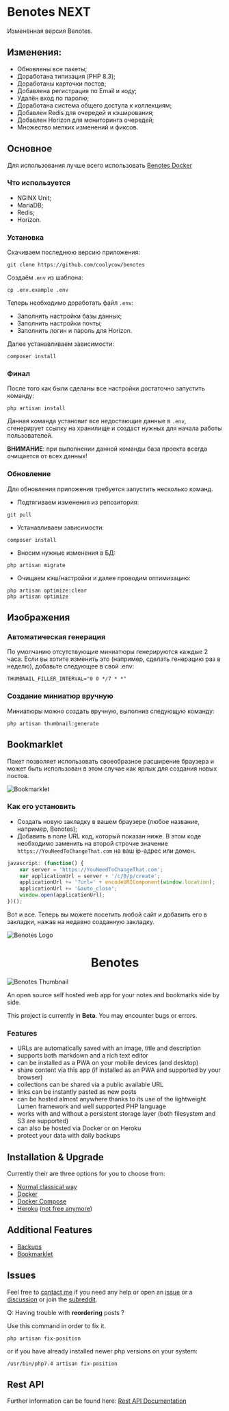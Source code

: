 # Benotes NEXT
Изменённая версия Benotes.

## Изменения:
- Обновлены все пакеты;
- Доработана типизация (PHP 8.3);
- Доработаны карточки постов;
- Добавлена регистрация по Email и коду;
- Удалён вход по паролю;
- Доработана система общего доступа к коллекциям;
- Добавлен Redis для очередей и кэширования;
- Добавлен Horizon для мониторинга очередей;
- Множество мелких изменений и фиксов.

## Основное
Для использования лучше всего использовать [Benotes Docker](https://github.com/coolycow/benotes-docker)

### Что используется
- NGINX Unit;
- MariaDB;
- Redis;
- Horizon.

### Установка
Скачиваем последнюю версию приложения:
```shell
git clone https://github.com/coolycow/benotes
```

Создаём .`env` из шаблона:
```shell
cp .env.example .env
```

Теперь необходимо доработать файл `.env`:
- Заполнить настройки базы данных;
- Заполнить настройки почты;
- Заполнить логин и пароль для Horizon.

Далее устанавливаем зависимости:
```shell
composer install
```

### Финал
После того как были сделаны все настройки достаточно запустить команду:
```shell
php artisan install
```
Данная команда установит все недостающие данные в `.env`, сгенерирует ссылку на хранилище и создаст нужных для начала работы пользователей.

**ВНИМАНИЕ**: при выполнении данной команды база проекта всегда очищается от всех данных!

### Обновление
Для обновления приложения требуется запустить несколько команд.

* Подтягиваем изменения из репозитория:
```shell
git pull
```

* Устанавливаем зависимости:
```shell
composer install
```

* Вносим нужные изменения в БД: 
```shell
php artisan migrate
```

* Очищаем кэш/настройки и далее проводим оптимизацию:
```shell
php artisan optimize:clear
php artisan optimize
```

## Изображения
### Автоматическая генерация
По умолчанию отсутствующие миниатюры генерируются каждые 2 часа.
Если вы хотите изменить это (например, сделать генерацию раз в неделю), добавьте следующее в свой .env:
```dotenv
THUMBNAIL_FILLER_INTERVAL="0 0 */7 * *"
```

### Создание миниатюр вручную
Миниатюры можно создать вручную, выполнив следующую команду:
```shell
php artisan thumbnail:generate
```

## Bookmarklet
Пакет позволяет использовать своеобразное расширение браузера и может быть использован в этом случае как ярлык для создания новых постов.

![Bookmarklet](https://raw.githubusercontent.com/coolycow/benotes/master/public/bookmarklet.gif)

### Как его установить
* Создать новую закладку в вашем браузере (любое название, например, Benotes);
* Добавить в поле URL код, который показан ниже. В этом коде необходимо заменить на второй строчке значение `https://YouNeedToChangeThat.com` на ваш ip-адрес или домен.

```javascript
javascript: (function() {
	var server = 'https://YouNeedToChangeThat.com';
	var applicationUrl = server + '/c/0/p/create';
	applicationUrl += '?url=' + encodeURIComponent(window.location);
	applicationUrl += '&auto_close';
	window.open(applicationUrl);
})();
```
Вот и все. Теперь вы можете посетить любой сайт и добавить его в закладки, нажав на недавно созданную закладку.

![Benotes Logo](https://raw.githubusercontent.com/coolycow/benotes/master/public/apple-touch-icon.png)

<h1 align="center">Benotes</h1>

![Benotes Thumbnail](https://user-images.githubusercontent.com/33751346/177018302-61f0e613-c7ff-40ff-b260-771f78489233.jpg)

An open source self hosted web app for your notes and bookmarks side by side.

This project is currently in **Beta**. You may encounter bugs or errors.

### Features

-   URLs are automatically saved with an image, title and description
-   supports both markdown and a rich text editor
-   can be installed as a PWA on your mobile devices (and desktop)
-   share content via this app (if installed as an PWA and supported by your browser)
-   collections can be shared via a public available URL
-   links can be instantly pasted as new posts
-   can be hosted almost anywhere thanks to its use of the lightweight Lumen framework and well supported PHP language
-   works with and without a persistent storage layer (both filesystem and S3 are supported)
-   can also be hosted via Docker or on Heroku
-   protect your data with daily backups

## Installation & Upgrade

Currently their are three options for you to choose from:

-   [Normal classical way](https://benotes.org/docs/installation/classic)
-   [Docker](https://benotes.org/docs/installation/docker)
-   [Docker Compose](https://benotes.org/docs/installation/docker-compose)
-   [Heroku](https://benotes.org/docs/installation/heroku) ([not free anymore](https://blog.heroku.com/next-chapter))

## Additional Features

-   [Backups](https://benotes.org/docs/extras/backup)
-   [Bookmarklet](https://benotes.org/docs/extras/bookmarklet)

## Issues

Feel free to [contact me](https://twitter.com/_fr0tt) if you need any help or open an [issue](https://github.com/fr0tt/benotes/issues) or a [discussion](https://github.com/fr0tt/benotes/discussions) or join the [subreddit](https://reddit.com/r/benotes).

Q: Having trouble with **reordering** posts ?

Use this command in order to fix it.

```
php artisan fix-position
```

or if you have already installed newer php versions on your system:

```
/usr/bin/php7.4 artisan fix-position
```

## Rest API

Further information can be found here: [Rest API Documentation](api.md)
